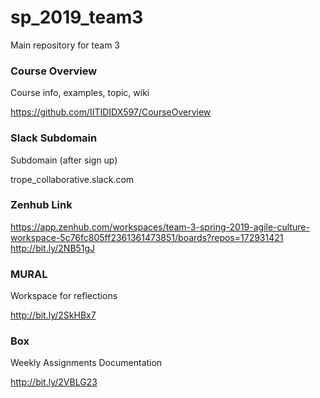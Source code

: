 # sp_2019_team3
Main repository for team 3

### Course Overview
Course info, examples, topic, wiki

https://github.com/IITIDIDX597/CourseOverview

### Slack Subdomain
Subdomain (after sign up)

trope_collaborative.slack.com

### Zenhub Link
https://app.zenhub.com/workspaces/team-3-spring-2019-agile-culture-workspace-5c76fc805ff2361361473851/boards?repos=172931421
http://bit.ly/2NB51gJ

### MURAL
Workspace for reflections

http://bit.ly/2SkHBx7

### Box
Weekly Assignments Documentation

http://bit.ly/2VBLG23
